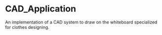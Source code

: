 # CAD_Application
An implementation of a CAD system to draw on the whiteboard specialized for clothes designing.
